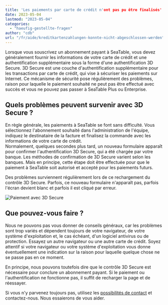 ```yaml
---
title: 'Les paiements par carte de crédit n'ont pas pu être finalisés'
date: 2023-05-04
lastmod: "2023-05-04"
categories: 
  - "haeufig-gestellte-fragen"
author: "cdb"
url: "/fr/aide/kreditkartenzahlungen-konnte-nicht-abgeschlossen-werden"
---
```


Lorsque vous souscrivez un abonnement payant à SeaTable, vous devez généralement fournir les informations de votre carte de crédit et une authentification supplémentaire sous la forme d'une authentification 3D Secure. 3D Secure est une couche d'authentification supplémentaire pour les transactions par carte de crédit, qui vise à sécuriser les paiements sur Internet. Ce mécanisme de sécurité pose régulièrement des problèmes, raison pour laquelle le paiement souhaité ne peut pas être effectué avec succès et vous ne pouvez pas passer à SeaTable Plus ou Enterprise.

## Quels problèmes peuvent survenir avec 3D Secure ?

En règle générale, les paiements à SeaTable se font sans difficulté. Vous sélectionnez l'abonnement souhaité dans l'administration de l'équipe, indiquez le destinataire de la facture et finalisez la commande avec les informations de votre carte de crédit.  
Normalement, quelques secondes plus tard, un nouveau formulaire apparaît pour confirmer l'authentification 3D Secure, qui a été chargée par votre banque. Les méthodes de confirmation de 3D Secure varient selon les banques. Mais en principe, cette étape doit être effectuée pour que le paiement à SeaTable soit autorisé et accepté pour les paiements futurs.

Des problèmes surviennent régulièrement lors de ce rechargement du contrôle 3D Secure. Parfois, ce nouveau formulaire n'apparaît pas, parfois l'écran devient blanc et parfois il est cliqué par erreur.

![Paiement avec 3D Secure](https://seatable.io/wp-content/uploads/2023/05/3d_secure_payment.gif)

## Que pouvez-vous faire ?

Nous ne pouvons pas vous donner de conseils généraux, car les problèmes sont trop variés et dépendent toujours de votre navigateur, de votre système d'exploitation et, le cas échéant, d'un logiciel antivirus ou de protection. Essayez un autre navigateur ou une autre carte de crédit. Soyez attentif si votre navigateur ou votre système d'exploitation vous donne éventuellement une indication sur la raison pour laquelle quelque chose ne se passe pas en ce moment.

En principe, nous pouvons toutefois dire que le contrôle 3D Secure est nécessaire pour conclure un abonnement payant. Si le paiement ou l'authentification ne fonctionne pas, il suffit de recharger la page et de réessayer.

Si vous n'y parvenez toujours pas, utilisez les [possibilités de contact](https://seatable.io/fr/contact/) et contactez-nous. Nous essaierons de vous aider.
